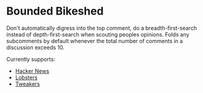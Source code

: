 # Bounded Bikeshed

Don't automatically digress into the top comment, do a breadth-first-search instead of depth-first-search when scouting
peoples opinions. Folds any subcomments by default whenever the total number of comments in a discussion exceeds 10.

Currently supports:
* [Hacker News](https://news.ycombinator.com/)
* [Lobsters](https://lobste.rs/)
* [Tweakers](https://tweakers.net/)
